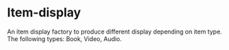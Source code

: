 # Item-display

An item display factory to produce different display depending on item type.
The following types: Book, Video, Audio.
